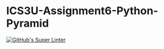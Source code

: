 # ICS3U-Assignment6-Python-Pyramid

[![GitHub's Super Linter](https://github.com/haokai-li/ICS3U-Assignment6-Python-Pyramid/workflows/GitHub's%20Super%20Linter/badge.svg)](https://github.com/haokai-li/ICS3U-Assignment6-Python-Pyramid/actions)
